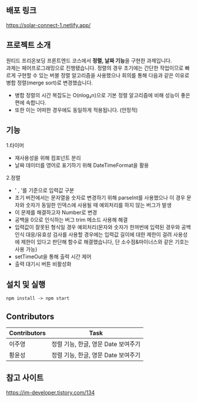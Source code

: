 ## 배포 링크
https://solar-connect-1.netlify.app/

## 프로젝트 소개
원티드 프리온보딩 프론트엔드 코스에서 **정렬, 날짜 기능**을 구현한 과제입니다.<br />
과제는 페어프로그래밍으로 진행됐습니다.
정렬의 경우 초기에는 간단한 작업이므로 빠르게 구현할 수 있는 버블 정렬 알고리즘을 사용했으나 회의를 통해 다음과 같은 이유로 병합 정렬(merge sort)로 변경했습니다.
- 병합 정렬의 시간 복잡도는 O(nlog₂n)으로 기본 정렬 알고리즘에 비해 성능이 좋은 편에 속합니다. 
- 또한 이는 어떠한 경우에도 동일하게 적용됩니다. (안정적)

## 기능
1.타이머
  - 재사용성을 위해 컴포넌트 분리
  - 날짜 데이터를 영어로 표기하기 위해 DateTimeFormat을 활용
  
2.정렬
- ' , '를 기준으로 입력값 구분
- 초기 버전에서는 문자열을 숫자로 변경하기 위해 parseInt를 사용했으나 이 경우 문자와 숫자가 동일한 인덱스에 사용될 때 예외처리를 하지 않는 버그가 발생 
- 이 문제를 해결하고자 Number로 변경
- 공백을 0으로 인식하는 버그 trim 메소드 사용해 해결
- 입력값이 잘못된 형식일 경우 예외처리(문자와 숫자가 한꺼번에 입력된 경우와 공백 인식 대응/유효성 검사를 사용할 경우에는 입력값 길이에 대한 제한이 걸려 사용성에 제한이 있다고 판단해 함수로 해결했습니다, 단 소수점&마이너스와 같은 기호는 사용 가능)
- setTimeOut을 통해 출력 시간 제어
- 출력 대기시 버튼 비활성화

## 설치 및 실행
`npm install -> npm start` 


## Contributors
| Contributors| Task                               |
| ----------- | ---------------------------------- |
| 이주영      | 정렬 기능, 한글, 영문 Date 보여주기 |
| 황윤성      | 정렬 기능, 한글, 영문 Date 보여주기 |

## 참고 사이트
https://im-developer.tistory.com/134
